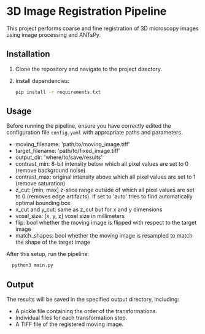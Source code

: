 # 3D Image Registration Pipeline

This project performs coarse and fine registration of 3D microscopy images using image processing and ANTsPy.

## Installation

1. Clone the repository and navigate to the project directory.
2. Install dependencies:

   ```bash
   pip install -r requirements.txt
   
## Usage

Before running the pipeline, ensure you have correctly edited the configuration file `config.yaml` with appropriate paths and parameters.
- moving_filename: 'path/to/moving_image.tiff'
- target_filename: 'path/to/fixed_image.tiff'
- output_dir: 'where/to/save/results'
- contrast_min: 8-bit intensity below which all pixel values are set to 0 (remove background noise)
- contrast_max: original intensity above which all pixel values are set to 1 (remove saturation)
- z_cut: [min, max] z-slice range outside of which all pixel values are set to 0 (removes edge artifacts). If set to 'auto' tries to find automatically optimal bounding box
- x_cut and y_cut: same as z_cut but for x and y dimensions
- voxel_size: [x, y, z] voxel size in millimeters
- flip: bool whether the moving image is flipped with respect to the target image
- match_shapes: bool whether the moving image is resampled to match the shape of the target image

After this setup, run the pipeline:

 ```bash
   python3 main.py
   ```
## Output
The results will be saved in the specified output directory, including:
 - A pickle file containing the order of the transformations.
 - Individual files for each transformation step.
 - A TIFF file of the registered moving image.

